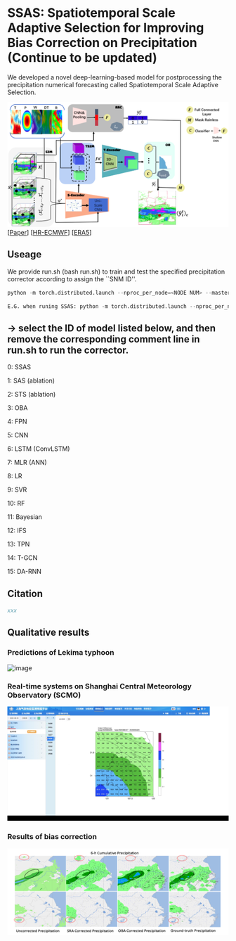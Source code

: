 # SSAS: Spatiotemporal Scale Adaptive Selection for Improving Bias Correction on Precipitation (Continue to be updated)
  We developed a novel deep-learning-based model for postprocessing the precipitation numerical forecasting called Spatiotemporal Scale Adaptive Selection.

![image](./docs/framework.png)
[[Paper](https://xxx.org/pdf/xxx.pdf)]
[[HR-ECMWF](https://xxx.github.io/xxx/)]
[[ERA5](https://xxx.github.io/xxx/)]

## Useage
 We provide run.sh (bash run.sh) to train and test the specified precipitation corrector according to assign the ``SNM ID''.
```python
python -m torch.distributed.launch --nproc_per_node=<NODE NUM> --master_port=<PORT ID> main.py -d <GPU ID> -m <SNM ID> -c ./config/SHO.yaml
```
```python
E.G. when runing SSAS: python -m torch.distributed.launch --nproc_per_node=2 --master_port=88889 main.py -d 7 8 -m 0 -c ./config/SHO.yaml
```

## <SNM ID> -> select the ID of model listed below, and then remove the corresponding comment line in run.sh to run the corrector. 
  
0: SSAS

1: SAS (ablation)

2: STS (ablation)

3: OBA

4: FPN

5: CNN

6: LSTM (ConvLSTM)

7: MLR (ANN)

8: LR

9: SVR

10: RF

11: Bayesian

12: IFS

13: TPN

14: T-GCN

15: DA-RNN


## Citation

```bibtex
xxx
```
## Qualitative results
### Predictions of Lekima typhoon
![image](./demo/Fudan_leki.gif)
### Real-time systems on Shanghai Central Meteorology Observatory (SCMO)
![image](./demo/demo2.jpg)
### Results of bias correction
![image](./demo/EC_OBA.png)

